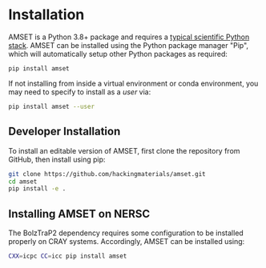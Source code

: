 # Installation

AMSET is a Python 3.8+ package and requires a
[typical scientific Python stack](https://www.scipy.org/about.html).
AMSET can be installed using the Python package manager "Pip",
which will automatically setup other Python packages as required:

```
pip install amset
```

If not installing from inside a virtual environment or conda environment, you
may need to specify to install as a *user* via:

```bash
pip install amset --user
```

## Developer Installation

To install an editable version of AMSET, first clone the repository from
GitHub, then install using pip:

```bash
git clone https://github.com/hackingmaterials/amset.git
cd amset
pip install -e .
```

## Installing AMSET on NERSC

The BolzTraP2 dependency requires some configuration to be installed properly on
CRAY systems. Accordingly, AMSET can be installed using:

```bash
CXX=icpc CC=icc pip install amset
```
